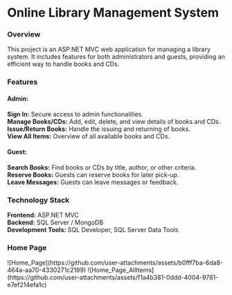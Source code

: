 <h1> Online Library Management System </h1>
<h3> Overview </h3>
<p>This project is an ASP.NET MVC web application for managing a library system. It includes features for both administrators and guests, providing an efficient way to handle books and CDs.</p>

<h3> Features </h3>
<h4> Admin: </h4>
<b>Sign In:</b> Secure access to admin functionalities.
<br>
<b>Manage Books/CDs:</b> Add, edit, delete, and view details of books and CDs.
<br>
<b>Issue/Return Books:</b> Handle the issuing and returning of books.
<br>
<b>View All Items:</b> Overview of all available books and CDs.

<h4> Guest: </h4>
<b>Search Books:</b> Find books or CDs by title, author, or other criteria.
<br>
<b>Reserve Books:</b> Guests can reserve books for later pick-up.
<br>
<b>Leave Messages:</b> Guests can leave messages or feedback.

<h3> Technology Stack </h3>
<b>Frontend:</b> ASP.NET MVC
<br>
<b>Backend:</b> SQL Server / MongoDB
<br>
<b>Development Tools:</b> SQL Developer, SQL Server Data Tools

<h3>Home Page </h3>
![Home_Page](https://github.com/user-attachments/assets/b0fff7ba-6da8-464a-aa70-4330271c2199)
![Home_Page_AllItems](https://github.com/user-attachments/assets/f1a4b381-0ddd-4004-9781-e7ef214efa1c)
